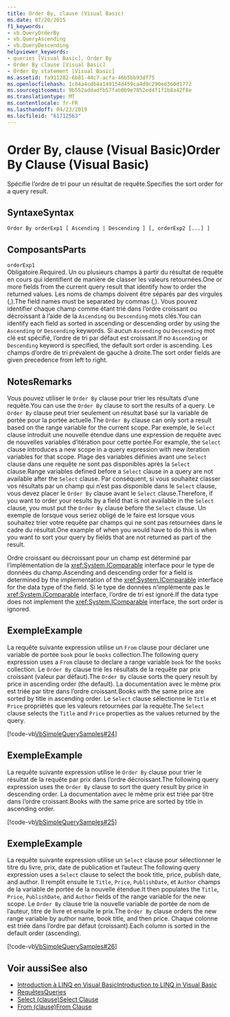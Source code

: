 ```yaml
---
title: Order By, clause (Visual Basic)
ms.date: 07/20/2015
f1_keywords:
- vb.QueryOrderBy
- vb.QueryAscending
- vb.QueryDescending
helpviewer_keywords:
- queries [Visual Basic], Order By
- Order By clause [Visual Basic]
- Order By statement [Visual Basic]
ms.assetid: fa911282-6b81-44c7-acfa-46b5bb93df75
ms.openlocfilehash: 1c84a4cdb4a149154d459ca4d9c290ed360d1772
ms.sourcegitcommit: 9b552addadfb57fab0b9e7852ed4f1f1b8a42f8e
ms.translationtype: MT
ms.contentlocale: fr-FR
ms.lasthandoff: 04/23/2019
ms.locfileid: "61712563"
---
```

# <a name="order-by-clause-visual-basic"></a><span data-ttu-id="8ec67-102">Order By, clause (Visual Basic)</span><span class="sxs-lookup"><span data-stu-id="8ec67-102">Order By Clause (Visual Basic)</span></span>
<span data-ttu-id="8ec67-103">Spécifie l’ordre de tri pour un résultat de requête.</span><span class="sxs-lookup"><span data-stu-id="8ec67-103">Specifies the sort order for a query result.</span></span>  
  
## <a name="syntax"></a><span data-ttu-id="8ec67-104">Syntaxe</span><span class="sxs-lookup"><span data-stu-id="8ec67-104">Syntax</span></span>  
  
```  
Order By orderExp1 [ Ascending | Descending ] [, orderExp2 [...] ]  
```  
  
## <a name="parts"></a><span data-ttu-id="8ec67-105">Composants</span><span class="sxs-lookup"><span data-stu-id="8ec67-105">Parts</span></span>  
 `orderExp1`  
 <span data-ttu-id="8ec67-106">Obligatoire.</span><span class="sxs-lookup"><span data-stu-id="8ec67-106">Required.</span></span> <span data-ttu-id="8ec67-107">Un ou plusieurs champs à partir du résultat de requête en cours qui identifient de manière de classer les valeurs retournées.</span><span class="sxs-lookup"><span data-stu-id="8ec67-107">One or more fields from the current query result that identify how to order the returned values.</span></span> <span data-ttu-id="8ec67-108">Les noms de champs doivent être séparés par des virgules (,).</span><span class="sxs-lookup"><span data-stu-id="8ec67-108">The field names must be separated by commas (,).</span></span> <span data-ttu-id="8ec67-109">Vous pouvez identifier chaque champ comme étant trié dans l’ordre croissant ou décroissant à l’aide de la `Ascending` ou `Descending` mots clés.</span><span class="sxs-lookup"><span data-stu-id="8ec67-109">You can identify each field as sorted in ascending or descending order by using the `Ascending` or `Descending` keywords.</span></span> <span data-ttu-id="8ec67-110">Si aucun `Ascending` ou `Descending` mot clé est spécifié, l’ordre de tri par défaut est croissant.</span><span class="sxs-lookup"><span data-stu-id="8ec67-110">If no `Ascending` or `Descending` keyword is specified, the default sort order is ascending.</span></span> <span data-ttu-id="8ec67-111">Les champs d’ordre de tri prévalent de gauche à droite.</span><span class="sxs-lookup"><span data-stu-id="8ec67-111">The sort order fields are given precedence from left to right.</span></span>  
  
## <a name="remarks"></a><span data-ttu-id="8ec67-112">Notes</span><span class="sxs-lookup"><span data-stu-id="8ec67-112">Remarks</span></span>  
 <span data-ttu-id="8ec67-113">Vous pouvez utiliser le `Order By` clause pour trier les résultats d’une requête.</span><span class="sxs-lookup"><span data-stu-id="8ec67-113">You can use the `Order By` clause to sort the results of a query.</span></span> <span data-ttu-id="8ec67-114">Le `Order By` clause peut trier seulement un résultat basé sur la variable de portée pour la portée actuelle.</span><span class="sxs-lookup"><span data-stu-id="8ec67-114">The `Order By` clause can only sort a result based on the range variable for the current scope.</span></span> <span data-ttu-id="8ec67-115">Par exemple, le `Select` clause introduit une nouvelle étendue dans une expression de requête avec de nouvelles variables d’itération pour cette portée.</span><span class="sxs-lookup"><span data-stu-id="8ec67-115">For example, the `Select` clause introduces a new scope in a query expression with new iteration variables for that scope.</span></span> <span data-ttu-id="8ec67-116">Plage des variables définies avant une `Select` clause dans une requête ne sont pas disponibles après la `Select` clause.</span><span class="sxs-lookup"><span data-stu-id="8ec67-116">Range variables defined before a `Select` clause in a query are not available after the `Select` clause.</span></span> <span data-ttu-id="8ec67-117">Par conséquent, si vous souhaitez classer vos résultats par un champ qui n’est pas disponible dans le `Select` clause, vous devez placer le `Order By` clause avant le `Select` clause.</span><span class="sxs-lookup"><span data-stu-id="8ec67-117">Therefore, if you want to order your results by a field that is not available in the `Select` clause, you must put the `Order By` clause before the `Select` clause.</span></span> <span data-ttu-id="8ec67-118">Un exemple de lorsque vous seriez obligé de le faire est lorsque vous souhaitez trier votre requête par champs qui ne sont pas retournées dans le cadre du résultat.</span><span class="sxs-lookup"><span data-stu-id="8ec67-118">One example of when you would have to do this is when you want to sort your query by fields that are not returned as part of the result.</span></span>  
  
 <span data-ttu-id="8ec67-119">Ordre croissant ou décroissant pour un champ est déterminé par l’implémentation de la <xref:System.IComparable> interface pour le type de données du champ.</span><span class="sxs-lookup"><span data-stu-id="8ec67-119">Ascending and descending order for a field is determined by the implementation of the <xref:System.IComparable> interface for the data type of the field.</span></span> <span data-ttu-id="8ec67-120">Si le type de données n’implémente pas le <xref:System.IComparable> interface, l’ordre de tri est ignoré.</span><span class="sxs-lookup"><span data-stu-id="8ec67-120">If the data type does not implement the <xref:System.IComparable> interface, the sort order is ignored.</span></span>  
  
## <a name="example"></a><span data-ttu-id="8ec67-121">Exemple</span><span class="sxs-lookup"><span data-stu-id="8ec67-121">Example</span></span>  
 <span data-ttu-id="8ec67-122">La requête suivante expression utilise un `From` clause pour déclarer une variable de portée `book` pour le `books` collection.</span><span class="sxs-lookup"><span data-stu-id="8ec67-122">The following query expression uses a `From` clause to declare a range variable `book` for the `books` collection.</span></span> <span data-ttu-id="8ec67-123">Le `Order By` clause trie les résultats de la requête par prix croissant (valeur par défaut).</span><span class="sxs-lookup"><span data-stu-id="8ec67-123">The `Order By` clause sorts the query result by price in ascending order (the default).</span></span> <span data-ttu-id="8ec67-124">La documentation avec le même prix est triée par titre dans l’ordre croissant.</span><span class="sxs-lookup"><span data-stu-id="8ec67-124">Books with the same price are sorted by title in ascending order.</span></span> <span data-ttu-id="8ec67-125">Le `Select` clause sélectionne le `Title` et `Price` propriétés que les valeurs retournées par la requête.</span><span class="sxs-lookup"><span data-stu-id="8ec67-125">The `Select` clause selects the `Title` and `Price` properties as the values returned by the query.</span></span>  
  
 [!code-vb[VbSimpleQuerySamples#24](~/samples/snippets/visualbasic/VS_Snippets_VBCSharp/VbSimpleQuerySamples/VB/QuerySamples1.vb#24)]  
  
## <a name="example"></a><span data-ttu-id="8ec67-126">Exemple</span><span class="sxs-lookup"><span data-stu-id="8ec67-126">Example</span></span>  
 <span data-ttu-id="8ec67-127">La requête suivante expression utilise le `Order By` clause pour trier le résultat de la requête par prix dans l’ordre décroissant.</span><span class="sxs-lookup"><span data-stu-id="8ec67-127">The following query expression uses the `Order By` clause to sort the query result by price in descending order.</span></span> <span data-ttu-id="8ec67-128">La documentation avec le même prix est triée par titre dans l’ordre croissant.</span><span class="sxs-lookup"><span data-stu-id="8ec67-128">Books with the same price are sorted by title in ascending order.</span></span>  
  
 [!code-vb[VbSimpleQuerySamples#25](~/samples/snippets/visualbasic/VS_Snippets_VBCSharp/VbSimpleQuerySamples/VB/QuerySamples1.vb#25)]  
  
## <a name="example"></a><span data-ttu-id="8ec67-129">Exemple</span><span class="sxs-lookup"><span data-stu-id="8ec67-129">Example</span></span>  
 <span data-ttu-id="8ec67-130">La requête suivante expression utilise un `Select` clause pour sélectionner le titre du livre, prix, date de publication et l’auteur.</span><span class="sxs-lookup"><span data-stu-id="8ec67-130">The following query expression uses a `Select` clause to select the book title, price, publish date, and author.</span></span> <span data-ttu-id="8ec67-131">Il remplit ensuite le `Title`, `Price`, `PublishDate`, et `Author` champs de la variable de portée de la nouvelle étendue.</span><span class="sxs-lookup"><span data-stu-id="8ec67-131">It then populates the `Title`, `Price`, `PublishDate`, and `Author` fields of the range variable for the new scope.</span></span> <span data-ttu-id="8ec67-132">Le `Order By` clause trie la nouvelle variable de portée de nom de l’auteur, titre de livre et ensuite le prix.</span><span class="sxs-lookup"><span data-stu-id="8ec67-132">The `Order By` clause orders the new range variable by author name, book title, and then price.</span></span> <span data-ttu-id="8ec67-133">Chaque colonne est triée dans l’ordre par défaut (croissant).</span><span class="sxs-lookup"><span data-stu-id="8ec67-133">Each column is sorted in the default order (ascending).</span></span>  
  
 [!code-vb[VbSimpleQuerySamples#26](~/samples/snippets/visualbasic/VS_Snippets_VBCSharp/VbSimpleQuerySamples/VB/QuerySamples1.vb#26)]  
  
## <a name="see-also"></a><span data-ttu-id="8ec67-134">Voir aussi</span><span class="sxs-lookup"><span data-stu-id="8ec67-134">See also</span></span>

- [<span data-ttu-id="8ec67-135">Introduction à LINQ en Visual Basic</span><span class="sxs-lookup"><span data-stu-id="8ec67-135">Introduction to LINQ in Visual Basic</span></span>](../../../visual-basic/programming-guide/language-features/linq/introduction-to-linq.md)
- [<span data-ttu-id="8ec67-136">Requêtes</span><span class="sxs-lookup"><span data-stu-id="8ec67-136">Queries</span></span>](../../../visual-basic/language-reference/queries/index.md)
- [<span data-ttu-id="8ec67-137">Select (clause)</span><span class="sxs-lookup"><span data-stu-id="8ec67-137">Select Clause</span></span>](../../../visual-basic/language-reference/queries/select-clause.md)
- [<span data-ttu-id="8ec67-138">From (clause)</span><span class="sxs-lookup"><span data-stu-id="8ec67-138">From Clause</span></span>](../../../visual-basic/language-reference/queries/from-clause.md)
